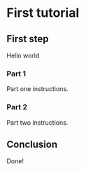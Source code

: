 # First tutorial

## First step

Hello world

### Part 1

Part one instructions.

### Part 2

Part two instructions.

## Conclusion

Done!
